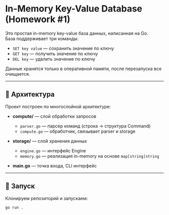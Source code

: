 # In-Memory Key-Value Database (Homework #1)

Это простая in-memory key-value база данных, написанная на Go.  
База поддерживает три команды:

- `SET key value` — сохранить значение по ключу
- `GET key` — получить значение по ключу
- `DEL key` — удалить значение по ключу

Данные хранятся только в оперативной памяти, после перезапуска все очищается.

---

## 📂 Архитектура

Проект построен по многослойной архитектуре:

- **compute/** — слой обработки запросов
    - `parser.go` — парсер команд (строка → структура Command)
    - `compute.go` — обработчик, связывает parser и storage

- **storage/** — слой хранения данных
    - `engine.go` — интерфейс Engine
    - `memory.go` — реализация in-memory на основе `map[string]string`

- **main.go** — точка входа, CLI интерфейс

---

## 🚀 Запуск

Клонируем репозиторий и запускаем:

```bash
go run .
